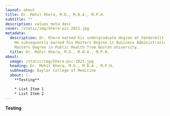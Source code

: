 ```yaml
---
layout: about
title: Dr. Mohit Khera, M.D., M.B.A., M.P.H.
subtitle: ""
description: values meta desc
cover: /static/img/khera-pic-2021.jpg
metadata:
  description: Dr. Khera earned his undergraduate degree at Vanderbilt University.
    He subsequently earned his Masters Degree in Business Administration and his
    Masters Degree in Public Health from Boston University.
  title: Dr. Mohit Khera, M.D., M.B.A., M.P.H.
about:
  image: /static/img/khera-pic-2021.jpg
  heading: Dr. Mohit Khera, M.D., M.B.A., M.P.H.
  subheading: Baylor College of Medicine
  about: |-
    **Testing**

    * List Item 1
    * List Item 2
---
```

**Testing**